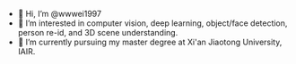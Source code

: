- 👋 Hi, I’m @wwwei1997
- 👀 I’m interested in computer vision, deep learning, object/face detection, person re-id, and 3D scene understanding.
- 🌱 I’m currently pursuing my master degree at Xi'an Jiaotong University, IAIR.
<!---- 💞️ I’m looking to collaborate on ...
- 📫 How to reach me ...--->

<!---
wwwei1997/wwwei1997 is a ✨ special ✨ repository because its `README.md` (this file) appears on your GitHub profile.
You can click the Preview link to take a look at your changes.
--->
